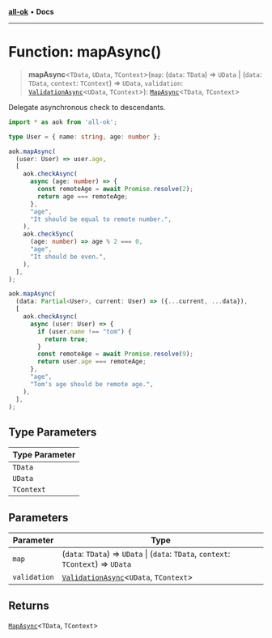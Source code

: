 [**all-ok**](../README.md) • **Docs**

***

# Function: mapAsync()

> **mapAsync**\<`TData`, `UData`, `TContext`\>(`map`: (`data`: `TData`) => `UData` \| (`data`: `TData`, `context`: `TContext`) => `UData`, `validation`: [`ValidationAsync`](../type-aliases/ValidationAsync.md)\<`UData`, `TContext`\>): [`MapAsync`](../type-aliases/MapAsync.md)\<`TData`, `TContext`\>

Delegate asynchronous check to descendants.

```ts
import * as aok from 'all-ok';

type User = { name: string, age: number };

aok.mapAsync(
  (user: User) => user.age,
  [
    aok.checkAsync(
      async (age: number) => {
        const remoteAge = await Promise.resolve(2);
        return age === remoteAge;
      },
      "age",
      "It should be equal to remote number.",
    ),
    aok.checkSync(
      (age: number) => age % 2 === 0,
      "age",
      "It should be even.",
    ),
  ],
);

aok.mapAsync(
  (data: Partial<User>, current: User) => ({...current, ...data}),
  [
    aok.checkAsync(
      async (user: User) => {
        if (user.name !== "tom") {
          return true;
        }
        const remoteAge = await Promise.resolve(9);
        return user.age === remoteAge;
      },
      "age",
      "Tom's age should be remote age.",
    ),
  ],
);
```

## Type Parameters

| Type Parameter |
| ------ |
| `TData` |
| `UData` |
| `TContext` |

## Parameters

| Parameter | Type |
| ------ | ------ |
| `map` | (`data`: `TData`) => `UData` \| (`data`: `TData`, `context`: `TContext`) => `UData` |
| `validation` | [`ValidationAsync`](../type-aliases/ValidationAsync.md)\<`UData`, `TContext`\> |

## Returns

[`MapAsync`](../type-aliases/MapAsync.md)\<`TData`, `TContext`\>
